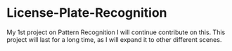 # License-Plate-Recognition
My 1st project on Pattern Recognition
I will continue contribute on this.
This project will last for a long time, as I will expand it to other different scenes.
